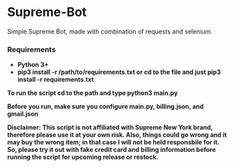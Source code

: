 # Supreme-Bot
Simple Supreme Bot, made with combination of requests and selenium.
<H3>Requirements</H3>
<ul>
  <li><strong>Python 3+</strong></li>
  <li><strong>pip3 install -r /path/to/requirements.txt or cd to the file and just pip3 install -r requirements.txt</li>
</ul>
To run the script cd to the path and type python3 main.py
<p> Before you run, make sure you configure main.py, billing.json, and gmail.json</p>
<p></p>
<strong>Disclaimer: This script is not affiliated with Supreme New York brand, therefore please use it at your own risk. Also, things could go wrong and it may buy the wrong item; in that case I will not be held responsbile for it. So, please try it out with fake credit card and billing information before running the script for upcoming release or restock.</strong>
